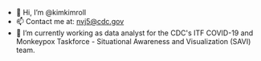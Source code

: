 - 👋 Hi, I’m @kimkimroll
- 📫 Contact me at: nvj5@cdc.gov
- 🌱 I’m currently working as data analyst for the CDC's ITF COVID-19 and Monkeypox Taskforce - Situational Awareness and Visualization (SAVI) team.


<!---
kimkimroll/kimkimroll is a ✨ special ✨ repository because its `README.md` (this file) appears on your GitHub profile.
You can click the Preview link to take a look at your changes.
--->
